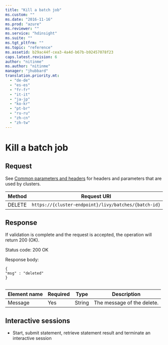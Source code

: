 ```yaml
---
title: "Kill a batch job"
ms.custom: ""
ms.date: "2016-11-16"
ms.prod: "azure"
ms.reviewer: ""
ms.service: "hdinsight"
ms.suite: ""
ms.tgt_pltfrm: ""
ms.topic: "reference"
ms.assetid: b29ac44f-cea3-4a4d-b67b-b92457078f23
caps.latest.revision: 6
author: "nitinme"
ms.author: "nitinme"
manager: "jhubbard"
translation.priority.mt: 
  - "de-de"
  - "es-es"
  - "fr-fr"
  - "it-it"
  - "ja-jp"
  - "ko-kr"
  - "pt-br"
  - "ru-ru"
  - "zh-cn"
  - "zh-tw"
---
```

# Kill a batch job
## Request  
 See [Common parameters and headers](../HDInsightSparkREST/batch-jobs.md#bk_common) for headers and parameters that are used by clusters.  
  
|Method|Request URI|  
|------------|-----------------|  
|DELETE|`https://{cluster-endpoint}/livy/batches/{batch-id}`|  
  
## Response  
 If validation is complete and the request is accepted, the operation will return 200 (OK).  
  
 Status code: 200 OK  
  
 Response body:  
  
```  
{  
"msg" : "deleted"  
}  
  
```  
  
|Element name|Required|Type|Description|  
|------------------|--------------|----------|-----------------|  
|Message|Yes|String|The message of the delete.|  
  
## Interactive sessions  
  
-   Start, submit statement, retrieve statement result and terminate an interactive session